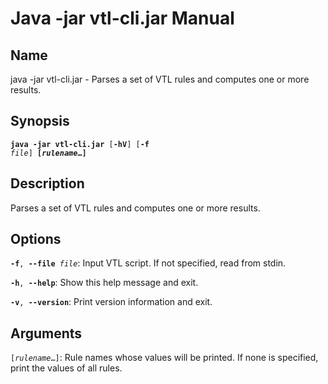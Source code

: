 # Java -jar vtl-cli.jar Manual

## Name

java -jar vtl-cli.jar - Parses a set of VTL rules and computes one or more results.

## Synopsis

<code><b>java -jar vtl-cli.jar</b> [<b>-hV</b>] [<b>-f</b> <i>file</i>] <b>[<i>rulename</i>…]</b></code>

## Description

Parses a set of VTL rules and computes one or more results.

## Options

<code><b>-f</b>, <b>\-\-file</b> <i>file</i></code>:
  Input VTL script. If not specified, read from stdin.

<code><b>-h</b>, <b>\-\-help</b></code>:
  Show this help message and exit.

<code><b>-v</b>, <b>\-\-version</b></code>:
  Print version information and exit.

## Arguments

<code>[<i>rulename</i>…]</code>:
  Rule names whose values will be printed. If none is specified, print the values of all rules.
